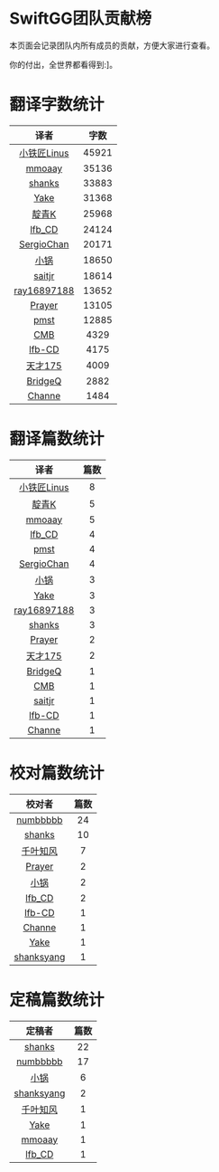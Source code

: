 
# SwiftGG团队贡献榜

本页面会记录团队内所有成员的贡献，方便大家进行查看。

你的付出，全世界都看得到:]。

# 翻译字数统计

| 译者 | 字数 |
| :------------: | :------------: |
| [小铁匠Linus](http://weibo.com/linusling) | 45921 |
| [mmoaay](http://blog.csdn.net/mmoaay) | 35136 |
| [shanks](http://codebuild.me/) | 33883 |
| [Yake](http://blog.csdn.net/yake_099) | 31368 |
| [靛青K](http://www.dianqk.org/) | 25968 |
| [lfb_CD](http://weibo.com/lfbWb) | 24124 |
| [SergioChan](https://github.com/SergioChan) | 20171 |
| [小锅](http://www.swiftyper.com/) | 18650 |
| [saitjr](http://www.brighttj.com) | 18614 |
| [ray16897188](http://www.jianshu.com/users/97c49dfd1f9f/latest_articles) | 13652 |
| [Prayer](http://www.futantan.com) | 13105 |
| [pmst](http://www.jianshu.com/users/596f2ba91ce9/latest_articles) | 12885 |
| [CMB](https://github.com/chenmingbiao) | 4329 |
| [lfb-CD](undefined) | 4175 |
| [天才175](http://weibo.com/u/2916092907) | 4009 |
| [BridgeQ](http://wxgbridgeq.github.io/) | 2882 |
| [Channe](undefined) | 1484 |


# 翻译篇数统计

| 译者 | 篇数 |
| :------------: | :------------: |
| [小铁匠Linus](http://weibo.com/linusling) | 8 |
| [靛青K](http://www.dianqk.org/) | 5 |
| [mmoaay](http://blog.csdn.net/mmoaay) | 5 |
| [lfb_CD](http://weibo.com/lfbWb) | 4 |
| [pmst](http://www.jianshu.com/users/596f2ba91ce9/latest_articles) | 4 |
| [SergioChan](https://github.com/SergioChan) | 4 |
| [小锅](http://www.swiftyper.com/) | 3 |
| [Yake](http://blog.csdn.net/yake_099) | 3 |
| [ray16897188](http://www.jianshu.com/users/97c49dfd1f9f/latest_articles) | 3 |
| [shanks](http://codebuild.me/) | 3 |
| [Prayer](http://www.futantan.com) | 2 |
| [天才175](http://weibo.com/u/2916092907) | 2 |
| [BridgeQ](http://wxgbridgeq.github.io/) | 1 |
| [CMB](https://github.com/chenmingbiao) | 1 |
| [saitjr](http://www.brighttj.com) | 1 |
| [lfb-CD](undefined) | 1 |
| [Channe](undefined) | 1 |


# 校对篇数统计

| 校对者 | 篇数 |
| :------------: | :------------: |
| [numbbbbb](https://github.com/numbbbbb) | 24 |
| [shanks](http://codebuild.me/) | 10 |
| [千叶知风](http://weibo.com/xiaoxxiao) | 7 |
| [Prayer](http://www.futantan.com) | 2 |
| [小锅](http://www.swiftyper.com/) | 2 |
| [lfb_CD](http://weibo.com/lfbWb) | 2 |
| [lfb-CD](undefined) | 1 |
| [Channe](undefined) | 1 |
| [Yake](http://blog.csdn.net/yake_099) | 1 |
| [shanksyang](undefined) | 1 |


# 定稿篇数统计

| 定稿者 | 篇数 |
| :------------: | :------------: |
| [shanks](http://codebuild.me/) | 22 |
| [numbbbbb](https://github.com/numbbbbb) | 17 |
| [小锅](http://www.swiftyper.com/) | 6 |
| [shanksyang](undefined) | 2 |
| [千叶知风](http://weibo.com/xiaoxxiao) | 1 |
| [Yake](http://blog.csdn.net/yake_099) | 1 |
| [mmoaay](http://blog.csdn.net/mmoaay) | 1 |
| [lfb_CD](http://weibo.com/lfbWb) | 1 |